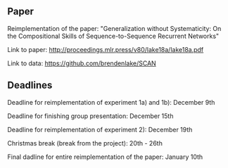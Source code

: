 ## Paper

Reimplementation of the paper: "Generalization without Systematicity:
On the Compositional Skills of Sequence-to-Sequence Recurrent Networks"

Link to paper: http://proceedings.mlr.press/v80/lake18a/lake18a.pdf

Link to data: https://github.com/brendenlake/SCAN

## Deadlines

Deadline for reimplementation of experiment 1a) and 1b): December 9th

Deadline for finishing group presentation: December 15th

Deadline for reimplementation of experiment 2): December 19th

Christmas break (break from the project): 20th - 26th

Final dadline for entire reimplementation of the paper: January 10th 
